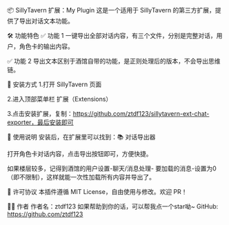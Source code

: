 📦 SillyTavern 扩展：My Plugin
这是一个适用于 SillyTavern 的第三方扩展，提供了导出对话文本功能。

🛠 功能特色
✅ 功能 1 一键导出全部对话内容，有三个文件，分别是完整对话，用户，角色卡的输出内容。

✅ 功能 2 导出文本区别于酒馆自带的功能，是正则处理后的版本，不会导出思维链。


💾 安装方式
1.打开 SillyTavern 页面

2.进入顶部菜单栏 扩展（Extensions）

3.点击安装扩展，复制：https://github.com/ztdf123/sillytavern-ext-chat-exporter，最后安装即可


🔧 使用说明
安装后，在扩展里可以找到：📚 对话导出器

打开角色卡对话内容，点击导出按钮即可，方便快捷。

如果楼层较多，记得到酒馆的用户设置-聊天/消息处理- 要加载的消息-设置为0（即不限制），这样就能一次性加载所有内容并导出了。


📜 许可协议
本插件遵循 MIT License，自由使用与修改。欢迎 PR！

🧑‍💻 作者
作者名：ztdf123
如果帮助到你的话，可以帮我点一个star呦~
GitHub: https://github.com/ztdf123
